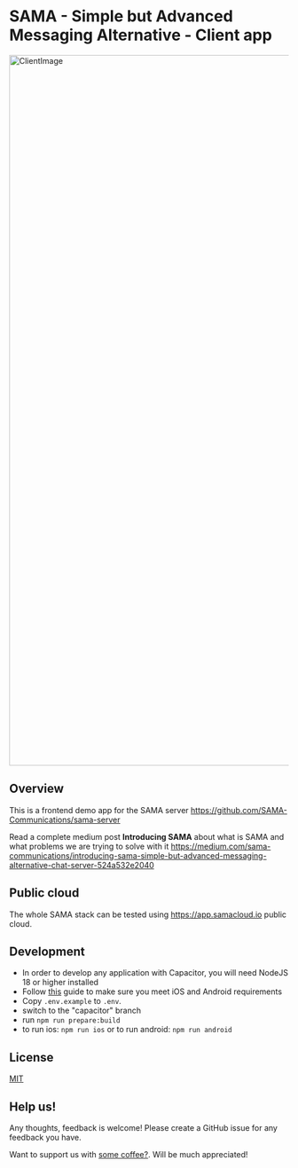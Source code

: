 # SAMA - Simple but Advanced Messaging Alternative - Client app 

<img width="1282" alt="ClientImage" src="https://github.com/SAMA-Communications/sama-client/assets/98953475/fe8dfd1c-462d-46d2-aa24-5792b36e23f2">

## Overview 

This is a frontend demo app for the SAMA server https://github.com/SAMA-Communications/sama-server

Read a complete medium post **Introducing SAMA** about what is SAMA and what problems we are trying to solve with it https://medium.com/sama-communications/introducing-sama-simple-but-advanced-messaging-alternative-chat-server-524a532e2040

## Public cloud

The whole SAMA stack can be tested using https://app.samacloud.io public cloud.

## Development

- In order to develop any application with Capacitor, you will need NodeJS 18 or higher installed
- Follow [this](https://capacitorjs.com/docs/getting-started/environment-setup) guide to make sure you meet iOS and Android requirements
- Copy `.env.example` to `.env`.
- switch to the "capacitor" branch
- run `npm run prepare:build`
- to run ios: `npm run ios` or to run android: `npm run android`

## License 

[MIT](LICENSE)

## Help us!

Any thoughts, feedback is welcome! Please create a GitHub issue for any feedback you have.

Want to support us with [some coffee?](https://www.buymeacoffee.com/khomenkoigor). Will be much appreciated! 

